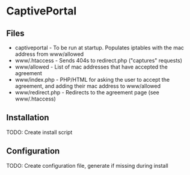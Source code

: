# CaptivePortal

## Files

* captiveportal - To be run at startup. Populates iptables with the mac address from www/allowed
* www/.htaccess - Sends 404s to redirect.php ("captures" requests)
* www/allowed - List of mac addresses that have accepted the agreement
* www/index.php - PHP/HTML for asking the user to accept the agreement, and adding their mac address to www/allowed
* www/redirect.php - Redirects to the agreement page (see www/.htaccess)

## Installation

TODO: Create install script

## Configuration

TODO: Create configuration file, generate if missing during install

